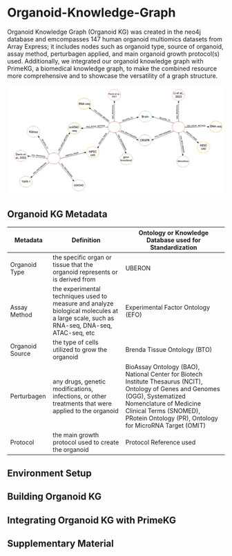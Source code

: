# Organoid-Knowledge-Graph

Organoid Knowledge Graph (Organoid KG) was created in the neo4j database and emcompasses 147 human organoid multiomics datasets from Array Express; it includes nodes such as organoid type, source of organoid, assay method, perturbagen applied, and main organoid growth protocol(s) used. Additionally, we integrated our organoid knowledge graph with PrimeKG, a biomedical knowledge graph, to make the combined resource more comprehensive and to showcase the versatility of a graph structure. 

![Alt text](https://github.com/Lorenavc/Organoid-Knowledge-Graph/blob/main/images/Organoid%20KG%20example%20nodes.png)

## Organoid KG Metadata 

  | Metadata       | Definition      | Ontology or Knowledge Database used for Standardization       |
|------------------|--------------------|-------------------------------|
| Organoid Type         | the specific organ or tissue that the organoid represents or is derived from   | UBERON |
| Assay Method | the experimental techniques used to measure and analyze biological molecules at a large scale, such as RNA-seq, DNA-seq, ATAC-seq, etc        | Experimental Factor Ontology (EFO) |
| Organoid Source      | the type of cells utilized to grow the organoid  | Brenda Tissue Ontology (BTO) |
| Perturbagen | any drugs, genetic modifications, infections, or other treatments that were applied to the organoid | BioAssay Ontology (BAO), National Center for Biotech Institute Thesaurus (NCIT), Ontology of Genes and Genomes (OGG), Systematized Nomenclature of Medicine Clinical Terms (SNOMED), PRotein Ontology (PR), Ontology for MicroRNA Target (OMIT)  |
| Protocol | the main growth protocol used to create the organoid | Protocol Reference used | 

## Environment Setup

## Building Organoid KG

## Integrating Organoid KG with PrimeKG 

## Supplementary Material



